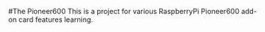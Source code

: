 #The Pioneer600
This is a project for various RaspberryPi Pioneer600 add-on card features learning.
